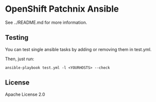 OpenShift Patchnix Ansible
==========================

See ../README.md for more information.

Testing
--------

You can test single ansible tasks by adding or removing them in test.yml.

Then, just run:
```
ansible-playbook test.yml -l <YOURHOSTS> --check
```

License
-------

Apache License 2.0

